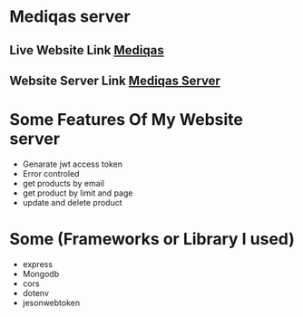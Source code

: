 # Mediqas server

###

## Live Website Link [Mediqas](https://medicine-inventory-76ade.web.app/)
## Website Server Link [Mediqas Server](https://tranquil-island-04777.herokuapp.com/)

# Some Features Of My Website server

* Genarate jwt access token
* Error controled
* get products by email
* get product by limit and page 
* update and delete product

# Some (Frameworks or Library I used)

* express
* Mongodb
* cors
* dotenv
* jesonwebtoken


